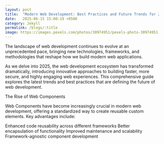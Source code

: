 ```yaml
---
layout: post
title:  "Modern Web Development: Best Practices and Future Trends for 2025"
date:   2025-06-15 15:00:19 +0500
category: Jekyll
permalink: /blogs/:title
image: https://images.pexels.com/photos/30974951/pexels-photo-30974951.jpeg
---
```


The landscape of web development continues to evolve at an unprecedented pace, bringing new technologies, frameworks, and methodologies that reshape how we build modern web applications.

As we delve into 2025, the web development ecosystem has transformed dramatically, introducing innovative approaches to building faster, more secure, and highly engaging web experiences. This comprehensive guide explores the latest trends and best practices that are defining the future of web development.

The Rise of Web Components

Web Components have become increasingly crucial in modern web development, offering a standardized way to create reusable custom elements. Key advantages include:

Enhanced code reusability across different frameworks
Better encapsulation of functionality
Improved maintenance and scalability
Framework-agnostic component development